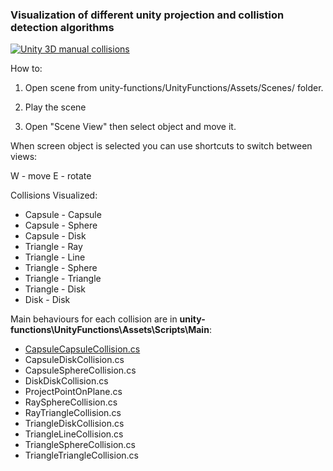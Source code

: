 ### Visualization of different unity projection and collistion detection algorithms

[![Unity 3D manual collisions](https://img.youtube.com/vi/1xbVyvCTEwU/0.jpg)](https://www.youtube.com/watch?v=1xbVyvCTEwU)

How to:

1. Open scene from unity-functions/UnityFunctions/Assets/Scenes/ folder.

2. Play the scene

3. Open "Scene View" then select object and move it.

When screen object is selected you can use shortcuts to switch between views:

W - move
E - rotate

Collisions Visualized:

* Capsule - Capsule
* Capsule - Sphere
* Capsule - Disk
* Triangle - Ray
* Triangle - Line
* Triangle - Sphere
* Triangle - Triangle
* Triangle - Disk
* Disk - Disk

Main behaviours for each collision are in **unity-functions\UnityFunctions\Assets\Scripts\Main**:

* [CapsuleCapsuleCollision.cs](blob/master/UnityFunctions/Assets/Scripts/Main/CapsuleCapsuleCollision.cs)
* CapsuleDiskCollision.cs
* CapsuleSphereCollision.cs
* DiskDiskCollision.cs
* ProjectPointOnPlane.cs
* RaySphereCollision.cs
* RayTriangleCollision.cs
* TriangleDiskCollision.cs
* TriangleLineCollision.cs
* TriangleSphereCollision.cs
* TriangleTriangleCollision.cs